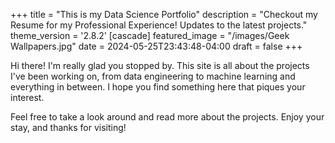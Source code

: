 +++
title = "This is my Data Science Portfolio"
description = "Checkout my Resume for my Professional Experience! Updates to the latest projects."
theme_version = '2.8.2'
[cascade]
  featured_image = "/images/Geek Wallpapers.jpg"
date = 2024-05-25T23:43:48-04:00
draft = false
+++

Hi there! I'm really glad you stopped by. This site is all about the projects I've been working on, from data engineering to machine learning and everything in between. I hope you find something here that piques your interest.

Feel free to take a look around and read more about the projects. Enjoy your stay, and thanks for visiting!
